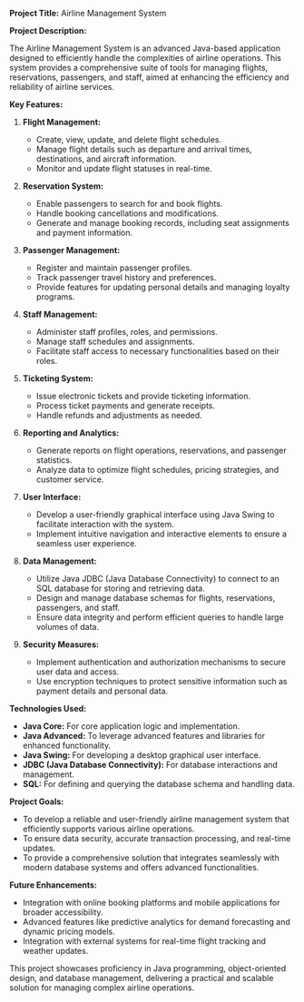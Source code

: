 **Project Title:** Airline Management System

**Project Description:**

The Airline Management System is an advanced Java-based application designed to efficiently handle the complexities of airline operations. This system provides a comprehensive suite of tools for managing flights, reservations, passengers, and staff, aimed at enhancing the efficiency and reliability of airline services.

**Key Features:**

1. **Flight Management:**
   - Create, view, update, and delete flight schedules.
   - Manage flight details such as departure and arrival times, destinations, and aircraft information.
   - Monitor and update flight statuses in real-time.

2. **Reservation System:**
   - Enable passengers to search for and book flights.
   - Handle booking cancellations and modifications.
   - Generate and manage booking records, including seat assignments and payment information.

3. **Passenger Management:**
   - Register and maintain passenger profiles.
   - Track passenger travel history and preferences.
   - Provide features for updating personal details and managing loyalty programs.

4. **Staff Management:**
   - Administer staff profiles, roles, and permissions.
   - Manage staff schedules and assignments.
   - Facilitate staff access to necessary functionalities based on their roles.

5. **Ticketing System:**
   - Issue electronic tickets and provide ticketing information.
   - Process ticket payments and generate receipts.
   - Handle refunds and adjustments as needed.

6. **Reporting and Analytics:**
   - Generate reports on flight operations, reservations, and passenger statistics.
   - Analyze data to optimize flight schedules, pricing strategies, and customer service.

7. **User Interface:**
   - Develop a user-friendly graphical interface using Java Swing to facilitate interaction with the system.
   - Implement intuitive navigation and interactive elements to ensure a seamless user experience.

8. **Data Management:**
   - Utilize Java JDBC (Java Database Connectivity) to connect to an SQL database for storing and retrieving data.
   - Design and manage database schemas for flights, reservations, passengers, and staff.
   - Ensure data integrity and perform efficient queries to handle large volumes of data.

9. **Security Measures:**
   - Implement authentication and authorization mechanisms to secure user data and access.
   - Use encryption techniques to protect sensitive information such as payment details and personal data.

**Technologies Used:**
- **Java Core:** For core application logic and implementation.
- **Java Advanced:** To leverage advanced features and libraries for enhanced functionality.
- **Java Swing:** For developing a desktop graphical user interface.
- **JDBC (Java Database Connectivity):** For database interactions and management.
- **SQL:** For defining and querying the database schema and handling data.

**Project Goals:**
- To develop a reliable and user-friendly airline management system that efficiently supports various airline operations.
- To ensure data security, accurate transaction processing, and real-time updates.
- To provide a comprehensive solution that integrates seamlessly with modern database systems and offers advanced functionalities.

**Future Enhancements:**
- Integration with online booking platforms and mobile applications for broader accessibility.
- Advanced features like predictive analytics for demand forecasting and dynamic pricing models.
- Integration with external systems for real-time flight tracking and weather updates.

This project showcases proficiency in Java programming, object-oriented design, and database management, delivering a practical and scalable solution for managing complex airline operations.
